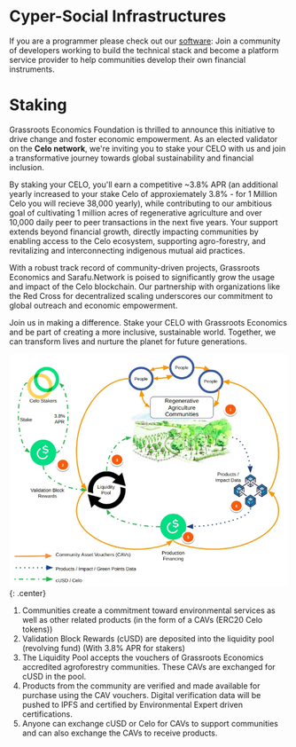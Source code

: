 # Cyper-Social Infrastructures

If you are a programmer please check out our [software](https://cic-stack.grassecon.org/): Join a community of developers working to build the technical stack and become a platform service provider to help communities develop their own financial instruments.

#  Staking

Grassroots Economics Foundation is thrilled to announce this initiative to drive change and foster economic empowerment. As an elected validator on the **Celo network**, we're inviting you to stake your CELO with us and join a transformative journey towards global sustainability and financial inclusion.

By staking your CELO, you'll earn a competitive ~3.8% APR (an additional yearly increased to your stake Celo of approxiemately 3.8% - for 1 Million Celo you will recieve 38,000 yearly), while contributing to our ambitious goal of cultivating 1 million acres of regenerative agriculture and over 10,000 daily peer to peer transactions in the next five years. Your support extends beyond financial growth, directly impacting communities by enabling access to the Celo ecosystem, supporting agro-forestry, and revitalizing and interconnecting indigenous mutual aid practices.

With a robust track record of community-driven projects, Grassroots Economics and Sarafu.Network is poised to significantly grow the usage and impact of the Celo blockchain. Our partnership with organizations like the Red Cross for decentralized scaling underscores our commitment to global outreach and economic empowerment.

Join us in making a difference. Stake your CELO with Grassroots Economics and be part of creating a more inclusive, sustainable world. Together, we can transform lives and nurture the planet for future generations.

![staking](img/celo-stake2.webp){: .center}

1. Communities create a commitment toward environmental services as well as other related products (in the form of a CAVs (ERC20 Celo tokens))
2. Validation Block Rewards (cUSD) are deposited into the liquidity pool (revolving fund) (With 3.8% APR for stakers)
3. The Liquidity Pool accepts the vouchers of Grassroots Economics accredited agroforestry communities. These CAVs are exchanged for cUSD in the pool.
4. Products from the community are verified and made available for purchase using the CAV vouchers. Digital verification data will be pushed to IPFS and certified by Environmental Expert driven certifications.
5. Anyone can exchange cUSD or Celo for CAVs to support communities and can also exchange the CAVs to receive products.
